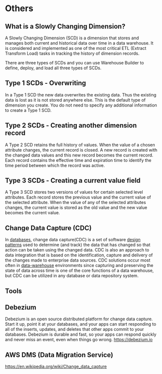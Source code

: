 # Others

## What is a Slowly Changing Dimension?

A Slowly Changing Dimension (SCD) is a dimension that stores and manages both current and historical data over time in a data warehouse. It is considered and implemented as one of the most critical ETL (Extract Transform Load) tasks in tracking the history of dimension records.

There are three types of SCDs and you can use Warehouse Builder to define, deploy, and load all three types of SCDs.

## Type 1 SCDs - Overwriting

In a Type 1 SCD the new data overwrites the existing data. Thus the existing data is lost as it is not stored anywhere else. This is the default type of dimension you create. You do not need to specify any additional information to create a Type 1 SCD.

## Type 2 SCDs - Creating another dimension record

A Type 2 SCD retains the full history of values. When the value of a chosen attribute changes, the current record is closed. A new record is created with the changed data values and this new record becomes the current record. Each record contains the effective time and expiration time to identify the time period between which the record was active.

## Type 3 SCDs - Creating a current value field

A Type 3 SCD stores two versions of values for certain selected level attributes. Each record stores the previous value and the current value of the selected attribute. When the value of any of the selected attributes changes, the current value is stored as the old value and the new value becomes the current value.

## Change Data Capture (CDC)

In [databases](https://en.wikipedia.org/wiki/Database), change data capture(CDC) is a set of software [design patterns](https://en.wikipedia.org/wiki/Design_pattern_(computer_science)) used to determine (and track) the data that has changed so that action can be taken using the changed data. CDC is also an approach to data integration that is based on the identification, capture and delivery of the changes made to enterprise data sources.
CDC solutions occur most often in [data-warehouse](https://en.wikipedia.org/wiki/Data_warehouse) environments since capturing and preserving the state of data across time is one of the core functions of a data warehouse, but CDC can be utilized in any database or data repository system.

## Tools

## Debezium

Debezium is an open source distributed platform for change data capture. Start it up, point it at your databases, and your apps can start responding to all of the inserts, updates, and deletes that other apps commit to your databases. Debezium is durable and fast, so your apps can respond quickly and never miss an event, even when things go wrong.
<https://debezium.io>

## AWS DMS (Data Migration Service)

<https://en.wikipedia.org/wiki/Change_data_capture>

